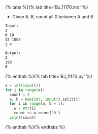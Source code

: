 {% tabs %}{% tab title='BJ_11170.md' %}

* Given A, B, count all 0 between A and B

```txt
Input:
3
0 10
33 1005
1 4

Output:
2
199
0
```

{% endtab %}{% tab title='BJ_11170.py' %}

```py
x = int(input())
for i in range(x):
  count = 0
  a, b = map(int, input().split())
  for i in range(a, b + 1):
    w = str(i)
    count += w.count('0')
  print(count)
```

{% endtab %}{% endtabs %}

